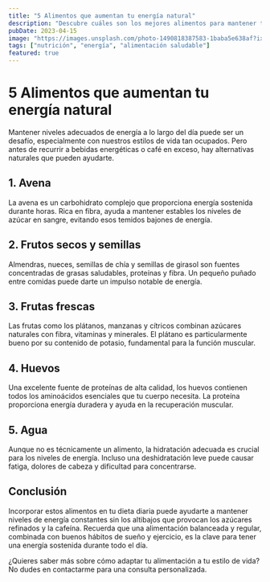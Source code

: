 ```yaml
---
title: "5 Alimentos que aumentan tu energía natural"
description: "Descubre cuáles son los mejores alimentos para mantener tus niveles de energía durante todo el día."
pubDate: 2023-04-15
image: "https://images.unsplash.com/photo-1490818387583-1baba5e638af?ixlib=rb-4.0.3&ixid=M3wxMjA3fDB8MHxwaG90by1wYWdlfHx8fGVufDB8fHx8fA%3D%3D&auto=format&fit=crop&w=1200&h=700&q=80"
tags: ["nutrición", "energía", "alimentación saludable"]
featured: true
---
```


# 5 Alimentos que aumentan tu energía natural

Mantener niveles adecuados de energía a lo largo del día puede ser un desafío, especialmente con nuestros estilos de vida tan ocupados. Pero antes de recurrir a bebidas energéticas o café en exceso, hay alternativas naturales que pueden ayudarte.

## 1. Avena

La avena es un carbohidrato complejo que proporciona energía sostenida durante horas. Rica en fibra, ayuda a mantener estables los niveles de azúcar en sangre, evitando esos temidos bajones de energía.

## 2. Frutos secos y semillas

Almendras, nueces, semillas de chía y semillas de girasol son fuentes concentradas de grasas saludables, proteínas y fibra. Un pequeño puñado entre comidas puede darte un impulso notable de energía.

## 3. Frutas frescas

Las frutas como los plátanos, manzanas y cítricos combinan azúcares naturales con fibra, vitaminas y minerales. El plátano es particularmente bueno por su contenido de potasio, fundamental para la función muscular.

## 4. Huevos

Una excelente fuente de proteínas de alta calidad, los huevos contienen todos los aminoácidos esenciales que tu cuerpo necesita. La proteína proporciona energía duradera y ayuda en la recuperación muscular.

## 5. Agua

Aunque no es técnicamente un alimento, la hidratación adecuada es crucial para los niveles de energía. Incluso una deshidratación leve puede causar fatiga, dolores de cabeza y dificultad para concentrarse.

## Conclusión

Incorporar estos alimentos en tu dieta diaria puede ayudarte a mantener niveles de energía constantes sin los altibajos que provocan los azúcares refinados y la cafeína. Recuerda que una alimentación balanceada y regular, combinada con buenos hábitos de sueño y ejercicio, es la clave para tener una energía sostenida durante todo el día.

¿Quieres saber más sobre cómo adaptar tu alimentación a tu estilo de vida? No dudes en contactarme para una consulta personalizada.
